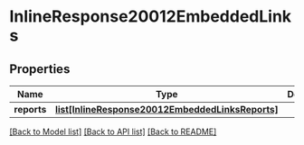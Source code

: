 # InlineResponse20012EmbeddedLinks

## Properties
Name | Type | Description | Notes
------------ | ------------- | ------------- | -------------
**reports** | [**list[InlineResponse20012EmbeddedLinksReports]**](InlineResponse20012EmbeddedLinksReports.md) |  | [optional] 

[[Back to Model list]](../README.md#documentation-for-models) [[Back to API list]](../README.md#documentation-for-api-endpoints) [[Back to README]](../README.md)


